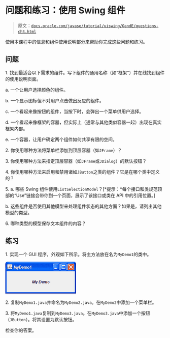 # 问题和练习：使用 Swing 组件

> 原文：[`docs.oracle.com/javase/tutorial/uiswing/QandE/questions-ch3.html`](https://docs.oracle.com/javase/tutorial/uiswing/QandE/questions-ch3.html)

使用本课程中的信息和组件使用说明部分来帮助你完成这些问题和练习。

## 问题

1\. 找到最适合以下需求的组件。写下组件的通用名称（如“框架”）并在线找到组件的使用说明页面。

a. 一个让用户选择颜色的组件。

b. 一个显示图标但不对用户点击做出反应的组件。

c. 一个看起来像按钮的组件，当按下时，会弹出一个菜单供用户选择。

d. 一个看起来像框架的容器，但实际上（通常与其他类似容器一起）出现在真实框架内部。

e. 一个容器，让用户确定两个组件如何共享有限的空间。

2\. 你使用哪种方法将菜单栏添加到顶层容器（如`JFrame`）？

3\. 你使用哪种方法来指定顶层容器（如`JFrame`或`JDialog`）的默认按钮？

4\. 你使用哪种方法来启用和禁用诸如`JButton`之类的组件？它是在哪个类中定义的？

5\. a. 哪些 Swing 组件使用`ListSelectionModel`？[*提示：*每个接口和类规范顶部的“Use”链接会带你到一个页面，展示了该接口或类在 API 中的引用位置。]

b. 这些组件是否使用其他模型来处理组件状态的其他方面？如果是，请列出其他模型的类型。

6\. 哪种类型的模型保存文本组件的内容？

## 练习

1\. 实现一个 GUI 程序，外观如下所示。将主方法放在名为`MyDemo1`的类中。

![MyDemo1.png](img/7f0ec316cbecfd0e4a00f24a10592736.png)

2\. 复制`MyDemo1.java`并命名为`MyDemo2.java`。在`MyDemo2`中添加一个菜单栏。

3\. 将`MyDemo1.java`复制到`MyDemo3.java`。在`MyDemo3.java`中添加一个按钮（`JButton`）。将其设置为默认按钮。

检查你的答案。

